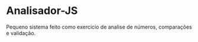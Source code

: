 # Analisador-JS
 Pequeno sistema feito como exercicio de analise de números, comparações e validação.
